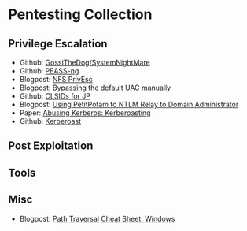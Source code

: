 # Pentesting Collection


## Privilege Escalation

- Github: [GossiTheDog/SystemNightMare](https://github.com/GossiTheDog/SystemNightmare)
- Github: [PEASS-ng](https://github.com/carlospolop/PEASS-ng)
- Blogpost: [NFS PrivEsc](https://www.errno.fr/nfs_privesc.html)
- Blogpost: [Bypassing the default UAC manually](https://ivanitlearning.wordpress.com/2019/07/07/bypassing-default-uac-settings-manually/)
- Github: [CLSIDs for JP](https://github.com/ohpe/juicy-potato/blob/master/CLSID/README.md)
- Blogpost: [Using PetitPotam to NTLM Relay to Domain Administrator](https://www.truesec.com/hub/blog/from-stranger-to-da-using-petitpotam-to-ntlm-relay-to-active-directory)
- Paper: [Abusing Kerberos: Kerberoasting ](https://www.exploit-db.com/docs/english/45051-abusing-kerberos---kerberoasting.pdf)
- Github: [Kerberoast](https://github.com/nidem/kerberoast)

## Post Exploitation


## Tools


## Misc

- Blogpost: [Path Traversal Cheat Sheet: Windows](https://gracefulsecurity.com/path-traversal-cheat-sheet-windows/)
